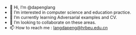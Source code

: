 - 👋 Hi, I’m @dapenglang
- 👀 I’m interested in computer science and education practice.
- 🌱 I’m currently learning Adversarial examples and CV.
- 💞️ I’m looking to collaborate on these areas.
- 📫 How to reach me : langdapeng@hrbeu.edu.cn

<!---
dapenglang/dapenglang is a ✨ special ✨ repository because its `README.md` (this file) appears on your GitHub profile.
You can click the Preview link to take a look at your changes.
--->
